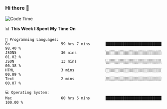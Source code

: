 ### Hi there 👋

<!--
**CrazyCollin/crazycollin** is a ✨ _special_ ✨ repository because its `README.md` (this file) appears on your GitHub profile.

Here are some ideas to get you started:

- 🔭 I’m currently working on ...
- 🌱 I’m currently learning ...
- 👯 I’m looking to collaborate on ...
- 🤔 I’m looking for help with ...
- 💬 Ask me about ...
- 📫 How to reach me: ...
- 😄 Pronouns: ...
- ⚡ Fun fact: ...
-->

<!--START_SECTION:waka-->
![Code Time](http://img.shields.io/badge/Code%20Time-4%2C136%20hrs%2050%20mins-blue)

📊 **This Week I Spent My Time On** 

```text
💬 Programming Languages: 
Go                       59 hrs 7 mins       █████████████████████████   98.40 % 
JSON5                    36 mins             ░░░░░░░░░░░░░░░░░░░░░░░░░   01.02 % 
JSON                     13 mins             ░░░░░░░░░░░░░░░░░░░░░░░░░   00.38 % 
HTML                     3 mins              ░░░░░░░░░░░░░░░░░░░░░░░░░   00.09 % 
Text                     2 mins              ░░░░░░░░░░░░░░░░░░░░░░░░░   00.07 % 

💻 Operating System: 
Mac                      60 hrs 5 mins       █████████████████████████   100.00 % 
```


<!--END_SECTION:waka-->
